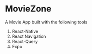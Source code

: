 # MovieZone
A Movie App built with the following tools 

1. React-Native
2. React Navigation
3. React-Query
4. Expo

